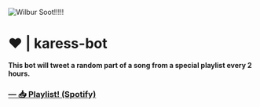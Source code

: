 ![Wilbur Soot!!!!!](https://github.com/Furyforev3r/karess-bot/assets/88341564/c95de889-c26f-45e3-9e0c-8e6e5ce2455f)
# ❤️ | karess-bot
**This bot will tweet a random part of a song from a special playlist every 2 hours.**

### **[— 📥 Playlist! (Spotify)](https://open.spotify.com/playlist/1pn8dZNM8BTQh5ZvUdxGRO)**
